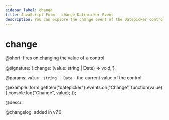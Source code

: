 ```yaml
---
sidebar_label: change
title: JavaScript Form - change Datepicker Event 
description: You can explore the change event of the Datepicker control of Form in the documentation of the DHTMLX JavaScript UI library. Browse developer guides and API reference, try out code examples and live demos, and download a free 30-day evaluation version of DHTMLX Suite 7.
---
```


# change

@short: fires on changing the value of a control

@signature: {'change: (value: string | Date) => void;'}

@params:
`value: string | Date` - the current value of the control

@example:
form.getItem("datepicker").events.on("Change", function(value) {
    console.log("Change", value);
});

@descr:

@changelog: added in v7.0
